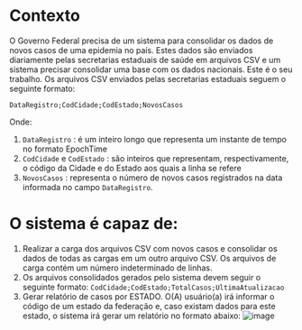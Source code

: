 # Contexto

O Governo Federal precisa de um sistema para consolidar os dados de novos casos de uma
epidemia no país. Estes dados são enviados diariamente pelas secretarias estaduais de saúde em arquivos
CSV e um sistema precisar consolidar uma base com os dados nacionais. Este é o seu trabalho.
Os arquivos CSV enviados pelas secretarias estaduais seguem o seguinte formato: 

`DataRegistro;CodCidade;CodEstado;NovosCasos`

Onde:

1. `DataRegistro` : é um inteiro longo que representa um instante de tempo no formato EpochTime
2. `CodCidade` e `CodEstado` : são inteiros que representam, respectivamente, o código da Cidade e do Estado aos quais a linha se refere
3. `NovosCasos` : representa o número de novos casos registrados na data informada no campo `DataRegistro`.

# O sistema é capaz de:

1. Realizar a carga dos arquivos CSV com novos casos e consolidar os dados de todas as cargas em um outro arquivo CSV. Os arquivos de carga contém um número indeterminado de linhas.
2. Os arquivos consolidados gerados pelo sistema devem seguir o seguinte formato: `CodCidade;CodEstado;TotalCasos;UltimaAtualizacao`
3. Gerar relatório de casos por ESTADO. O(A) usuário(a) irá informar o código de um estado da federação e, caso existam dados para este estado, o sistema irá gerar um relatório no formato abaixo:
![image](https://github.com/daniellucena1/Analise_de_Arquivos_CSV/assets/115027219/eb19baca-4f0d-41aa-94c4-2f6bc8bd8795)
